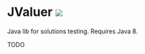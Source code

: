 JValuer [![](https://jitpack.io/v/petuhovskiy/JValuer.svg)](https://jitpack.io/#petuhovskiy/JValuer)
=======
Java lib for solutions testing. Requires Java 8.

TODO
